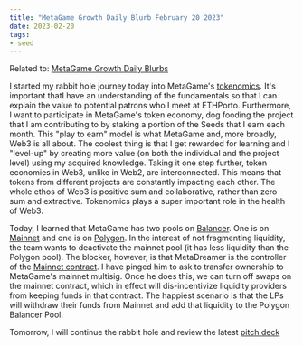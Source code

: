```yaml
---
title: "MetaGame Growth Daily Blurb February 20 2023"
date: 2023-02-20
tags:
- seed
---
```


Related to:  [MetaGame Growth Daily Blurbs](/projects/MetaGame/MetaGame%20Growth%20Daily%20Blurbs%20-%20Mochi/MetaGame%20Growth%20Daily%20Blurbs.md)

I started my rabbit hole journey today into MetaGame's
[tokenomics](notes/Token%20Engineering%20Fundamentals%20Course.md). It's important thatI have an understanding of the fundamentals so that I can explain the value to potential patrons who I meet at ETHPorto. Furthermore, I want to participate in MetaGame's token economy, dog fooding the project that I am contributing to by staking a portion of the Seeds that I earn each month. This "play to earn" model is what MetaGame and, more broadly, Web3 is all about. The coolest thing is that I get rewarded for learning and I "level-up" by creating more value (on both the individual and the project level) using my acquired knowledge. Taking it one step further, token economies in Web3, unlike in Web2, are interconnected. This means that tokens from different projects are constantly impacting each other. The whole ethos of Web3 is positive sum and collaborative, rather than zero sum and extractive. Tokenomics plays a super important role in the health of Web3.

Today, I learned that MetaGame has two pools on [Balancer](/notes/Balancer.md). One is on [Mainnet](https://pools.balancer.exchange/#/pool/0xea05a15dbce2eb543ffda16950e95b2bd2e40d0e/swaps) and one is on [Polygon](https://app.balancer.fi/#/polygon/pool/0x8a8fcd351ed553fc75aecbc566a32f94471f302e000100000000000000000081). In the interest of not fragmenting liquidity, the team wants to deactivate the mainnet pool (it has less liquidity than the Polygon pool). The blocker, however, is that MetaDreamer is the controller of the [Mainnet contract](https://etherscan.io/address/0x414Edccf87399c0D14a23A3A869Aa3c84b23D63a#writeContract). I have pinged him to ask to transfer ownership to MetaGame's mainnet multisig. Once he does this, we can turn off swaps on the mainnet contract, which in effect will dis-incentivize liquidity providers from keeping funds in that contract. The happiest scenario is that the LPs will withdraw their funds from Mainnet and add that liquidity to the Polygon Balancer Pool.

Tomorrow, I will continue the rabbit hole and review the latest [pitch deck](https://www.figma.com/file/n36ggiRBQEGzRUbGxWfkMX/Meta-Game-(Copy)?node-id=7687%3A7311&t=0TK5EC6PgKQuEy8V-1)

